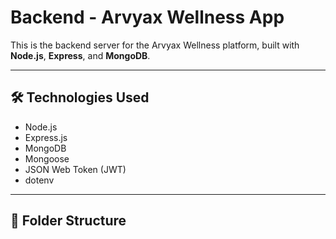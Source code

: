 # Backend - Arvyax Wellness App

This is the backend server for the Arvyax Wellness platform, built with **Node.js**, **Express**, and **MongoDB**.

---

## 🛠 Technologies Used
- Node.js
- Express.js
- MongoDB
- Mongoose
- JSON Web Token (JWT)
- dotenv

---

## 📁 Folder Structure

